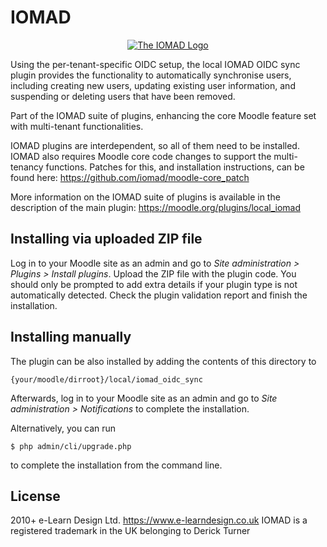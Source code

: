 # IOMAD

<p align="center"><a href="https://www.iomad.org" target="_blank" title="IOMAD Website">
  <img src="https://avatars.githubusercontent.com/u/5493428?v=4" alt="The IOMAD Logo">
</a></p>

Using the per-tenant-specific OIDC setup, the local IOMAD OIDC sync plugin provides the functionality to automatically synchronise
users, including creating new users, updating existing user information, and suspending or deleting users that have been removed.

Part of the IOMAD suite of plugins, enhancing the core Moodle feature set with multi-tenant functionalities.

IOMAD plugins are interdependent, so all of them need to be installed. IOMAD also requires Moodle core code changes to 
support the multi-tenancy functions. Patches for this, and installation instructions, can be found here: 
https://github.com/iomad/moodle-core_patch

More information on the IOMAD suite of plugins is available in the description of the main plugin: https://moodle.org/plugins/local_iomad

## Installing via uploaded ZIP file ##

Log in to your Moodle site as an admin and go to _Site administration > Plugins > Install plugins_.
Upload the ZIP file with the plugin code. You should only be prompted to add extra details if your plugin type is not automatically detected.
Check the plugin validation report and finish the installation.

## Installing manually ##

The plugin can be also installed by adding the contents of this directory to

    {your/moodle/dirroot}/local/iomad_oidc_sync

Afterwards, log in to your Moodle site as an admin and go to _Site administration > Notifications_ to complete the installation.

Alternatively, you can run

    $ php admin/cli/upgrade.php

to complete the installation from the command line.

## License ##

2010+ e-Learn Design Ltd. https://www.e-learndesign.co.uk
IOMAD is a registered trademark in the UK belonging to Derick Turner 
